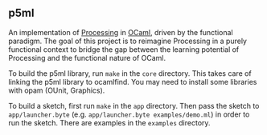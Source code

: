 
## p5ml

An implementation of [Processing](https://processing.org/) in
[OCaml](https://ocaml.org/), driven by the functional paradigm. The goal of
this project is to reimagine Processing in a purely functional context to
bridge the gap between the learning potential of Processing and the functional
nature of OCaml.

To build the p5ml library, run `make` in the `core` directory. This takes care
of linking the p5ml library to ocamlfind. You may need to install some
libraries with opam (OUnit, Graphics).

To build a sketch, first run `make` in the `app` directory. Then pass the
sketch to `app/launcher.byte` (e.g. `app/launcher.byte examples/demo.ml`) in
order to run the sketch. There are examples in the `examples` directory.

